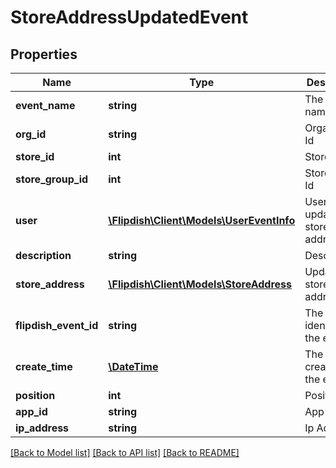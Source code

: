# StoreAddressUpdatedEvent

## Properties
Name | Type | Description | Notes
------------ | ------------- | ------------- | -------------
**event_name** | **string** | The event name | [optional] 
**org_id** | **string** | Organisation Id | [optional] 
**store_id** | **int** | Store Id | [optional] 
**store_group_id** | **int** | Store group Id | [optional] 
**user** | [**\Flipdish\\Client\Models\UserEventInfo**](UserEventInfo.md) | User which updated this store address | [optional] 
**description** | **string** | Description | [optional] 
**store_address** | [**\Flipdish\\Client\Models\StoreAddress**](StoreAddress.md) | Updated store address | [optional] 
**flipdish_event_id** | **string** | The identitfier of the event | [optional] 
**create_time** | [**\DateTime**](\DateTime.md) | The time of creation of the event | [optional] 
**position** | **int** | Position | [optional] 
**app_id** | **string** | App id | [optional] 
**ip_address** | **string** | Ip Address | [optional] 

[[Back to Model list]](../README.md#documentation-for-models) [[Back to API list]](../README.md#documentation-for-api-endpoints) [[Back to README]](../README.md)


